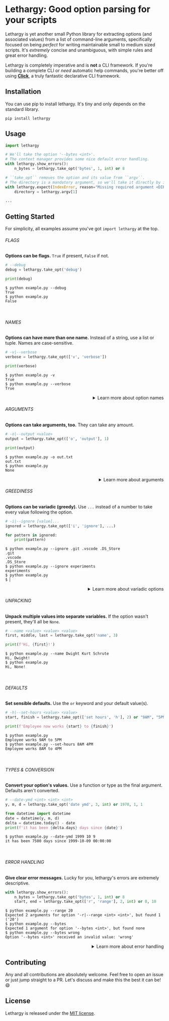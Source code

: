 # Lethargy: Good option parsing for your scripts

Lethargy is yet another small Python library for extracting options (and associated values) from a list of command-line arguments, specifically focused on being *perfect* for writing maintainable small to medium sized scripts. It's _extremely_ concise and unambiguous, with simple rules and great error handling.

Lethargy is completely imperative and is **not** a CLI framework. If you're building a complete CLI or _need_ automatic help commands, you're better off using **[Click]**, a truly fantastic declarative CLI framework.

[Click]: https://click.palletsprojects.com/en/7.x/
[Getting Started]: #getting-started

## Installation

You can use pip to install lethargy. It's tiny and only depends on the standard library.

```console
pip install lethargy
```

## Usage

```python
import lethargy

# We'll take the option '--bytes <int>'.
# The context manager provides some nice default error handling.
with lethargy.show_errors():
    n_bytes = lethargy.take_opt('bytes', 1, int) or 8

# ``take_opt`` removes the option and its value from ``argv``.
# The directory is a mandatory argument, so we'll take it directly by its index.
with lethargy.expect(IndexError, reason="Missing required argument <DIR>"):
    directory = lethargy.argv[1]

...
```

## Getting Started

For simplicity, all examples assume you've got `import lethargy` at the top.

###### FLAGS

**Options can be flags.** `True` if present, `False` if not.

```python
# --debug
debug = lethargy.take_opt('debug')

print(debug)
```

```console
$ python example.py --debug
True
$ python example.py
False
```

<br>

###### NAMES

**Options can have more than one name.** Instead of a string, use a list or tuple. Names are case-sensitive.

```python
# -v|--verbose
verbose = lethargy.take_opt(['v', 'verbose'])

print(verbose)
```

```console
$ python example.py -v
True
$ python example.py --verbose
True
```

<details>
<summary align="right">Learn more about option names</summary>
<br>

Option names are automatically generated. `"use headers"` becomes `--use-headers`, and `"I"` becomes `-I`.

If you provide an explicit name (starting with a non-alphanumeric character, such as `-`, `/` or `+`), the name is stripped and treated as literal.

```python
# -Enable
enabled = lethargy.take_opt('-Enable')
print(enabled)
```

```console
$ python example.py -Enable
True
$ python example.py
False
```

Names are _always_ case sensitive. `-Enable` **≠** `-enable`

```console
$ python example.py -enable
False
```

<hr>
</details>

###### ARGUMENTS

**Options can take arguments, too.** They can take any amount.

```python
# -o|--output <value>
output = lethargy.take_opt(['o', 'output'], 1)

print(output)
```

```console
$ python example.py -o out.txt
out.txt
$ python example.py
None
```

<details>
<summary align="right">Learn more about arguments</summary>
<br>

If there are fewer values for the option than the number given, `lethargy.ArgsError` will be raised. See [Error Handling](#error-handling) for how to present this nicely.

```console
$ python example.py --output
Traceback (most recent call last):
  [...]
lethargy.errors.ArgsError: expected 1 argument for '-o|--output <value>', found none
```

<hr>
</details>

###### GREEDINESS

**Options can be variadic (greedy).** Use `...` instead of a number to take every value following the option.

```python
# -i|--ignore [value]...
ignored = lethargy.take_opt(['i', 'ignore'], ...)

for pattern in ignored:
    print(pattern)
```

```console
$ python example.py --ignore .git .vscode .DS_Store
.git
.vscode
.DS_Store
$ python example.py --ignore experiments
experiments
$ python example.py
$ ▏
```

<details>
<summary align="right">Learn more about variadic options</summary>
<br>

Because variadic options will take every argument, including values that look like other options, you should try and take these last (_after_ taking the fixed-count options).

```console
$ python example.py --ignore "*.pyc" --exceptions some.pyc
*.pyc
--exceptions
some.pyc
```

<hr>
</details>

###### UNPACKING

**Unpack multiple values into separate variables.** If the option wasn't present, they'll all be `None`.

```python
# --name <value> <value> <value>
first, middle, last = lethargy.take_opt('name', 3)

print(f'Hi, {first}!')
```

```console
$ python example.py --name Dwight Kurt Schrute
Hi, Dwight!
$ python example.py
Hi, None!
```

<br>

###### DEFAULTS

**Set sensible defaults.** Use the `or` keyword and your default value(s).

```python
# -h|--set-hours <value> <value>
start, finish = lethargy.take_opt(['set hours', 'h'], 2) or "9AM", "5PM"

print(f'Employee now works {start} to {finish}')
```

```console
$ python example.py
Employee works 9AM to 5PM
$ python example.py --set-hours 8AM 4PM
Employee works 8AM to 4PM
```

<br>

###### TYPES & CONVERSION

**Convert your option's values.** Use a function or type as the final argument. Defaults aren't converted.

```python
# --date-ymd <int> <int> <int>
y, m, d = lethargy.take_opt('date ymd', 3, int) or 1970, 1, 1

from datetime import datetime
date = datetime(y, m, d)
delta = datetime.today() - date
print(f'it has been {delta.days} days since {date}')
```

```console
$ python example.py --date-ymd 1999 10 9
it has been 7500 days since 1999-10-09 00:00:00
```

<br>

###### ERROR HANDLING

**Give clear error messages.** Lucky for you, lethargy's errors are extremely descriptive.

```python
with lethargy.show_errors():
    n_bytes = lethargy.take_opt('bytes', 1, int) or 8
    start, end = lethargy.take_opt(['r', 'range'], 2, int) or 0, 10
```

```console
$ python example.py --range 20
Expected 2 arguments for option '-r|--range <int> <int>', but found 1 ('20')
$ python example.py --bytes
Expected 1 argument for option '--bytes <int>', but found none
$ python example.py --bytes wrong
Option '--bytes <int>' received an invalid value: 'wrong'
```

<details>
<summary align="right">Learn more about error handling</summary>
<br>

Calling `fail()` will exit with status code 1. You can optionally use a message.

Lethargy provides two context managers for easier error handling. These share similar behaviour, but are separate to make intent clearer.

> <i>with</i> <code><i>lethargy.</i><b>expect(</b><i>*errors: Exception</i>, <i>reason: Optional[str] = None</i><b>)</b></code>

When one of the given exceptions is raised, it calls `fail()` to exit and print the message.

> <i>with</i> <code><i>lethargy.</i><b>show_errors()</b></code>

Same behaviour as `expect`, but specifically for exceptions from lethargy.

Note that exceptions raised during value conversions will be caught by `show_errors()`.

You can access the original exception that caused a `TransformError` with the `__cause__` attribute (see the Python [Built-in Exceptions] docs).

[Built-in Exceptions]: https://docs.python.org/3/library/exceptions.html

<hr>
</details>

## Contributing

Any and all contributions are absolutely welcome. Feel free to open an issue or just jump straight to a PR. Let's discuss and make this the best it can be! 😄

## License

Lethargy is released under the [MIT license](https://github.com/SeparateRecords/lethargy/blob/master/LICENSE).
